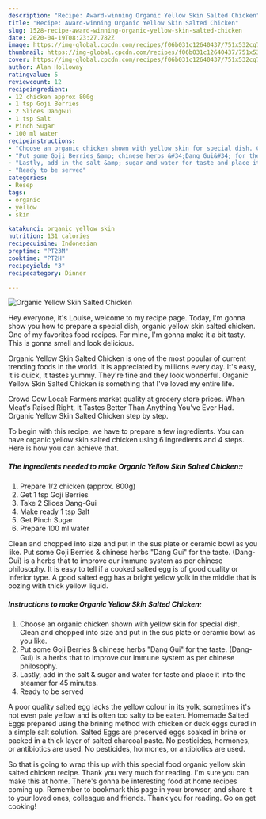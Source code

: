 ```yaml
---
description: "Recipe: Award-winning Organic Yellow Skin Salted Chicken"
title: "Recipe: Award-winning Organic Yellow Skin Salted Chicken"
slug: 1528-recipe-award-winning-organic-yellow-skin-salted-chicken
date: 2020-04-19T08:23:27.782Z
image: https://img-global.cpcdn.com/recipes/f06b031c12640437/751x532cq70/organic-yellow-skin-salted-chicken-recipe-main-photo.jpg
thumbnail: https://img-global.cpcdn.com/recipes/f06b031c12640437/751x532cq70/organic-yellow-skin-salted-chicken-recipe-main-photo.jpg
cover: https://img-global.cpcdn.com/recipes/f06b031c12640437/751x532cq70/organic-yellow-skin-salted-chicken-recipe-main-photo.jpg
author: Alan Holloway
ratingvalue: 5
reviewcount: 12
recipeingredient:
- 12 chicken approx 800g
- 1 tsp Goji Berries
- 2 Slices DangGui
- 1 tsp Salt
- Pinch Sugar
- 100 ml water
recipeinstructions:
- "Choose an organic chicken shown with yellow skin for special dish. Clean and chopped into size and put in the sus plate or ceramic bowl as you like."
- "Put some Goji Berries &amp; chinese herbs &#34;Dang Gui&#34; for the taste. (Dang-Gui) is a herbs that to improve our immune system as per chinese philosophy."
- "Lastly, add in the salt &amp; sugar and water for taste and place it into the steamer for 45 minutes."
- "Ready to be served"
categories:
- Resep
tags:
- organic
- yellow
- skin

katakunci: organic yellow skin
nutrition: 131 calories
recipecuisine: Indonesian
preptime: "PT23M"
cooktime: "PT2H"
recipeyield: "3"
recipecategory: Dinner

---
```



![Organic Yellow Skin Salted Chicken](https://img-global.cpcdn.com/recipes/f06b031c12640437/751x532cq70/organic-yellow-skin-salted-chicken-recipe-main-photo.jpg)

Hey everyone, it's Louise, welcome to my recipe page. Today, I'm gonna show you how to prepare a special dish, organic yellow skin salted chicken. One of my favorites food recipes. For mine, I'm gonna make it a bit tasty. This is gonna smell and look delicious.

Organic Yellow Skin Salted Chicken is one of the most popular of current trending foods in the world. It is appreciated by millions every day. It's easy, it is quick, it tastes yummy. They're fine and they look wonderful. Organic Yellow Skin Salted Chicken is something that I've loved my entire life.

Crowd Cow Local: Farmers market quality at grocery store prices. When Meat&#39;s Raised Right, It Tastes Better Than Anything You&#39;ve Ever Had. Organic Yellow Skin Salted Chicken step by step.


To begin with this recipe, we have to prepare a few ingredients. You can have organic yellow skin salted chicken using 6 ingredients and 4 steps. Here is how you can achieve that.

##### The ingredients needed to make Organic Yellow Skin Salted Chicken::

1. Prepare 1/2 chicken (approx. 800g)
1. Get 1 tsp Goji Berries
1. Take 2 Slices Dang-Gui
1. Make ready 1 tsp Salt
1. Get Pinch Sugar
1. Prepare 100 ml water


Clean and chopped into size and put in the sus plate or ceramic bowl as you like. Put some Goji Berries &amp; chinese herbs &#34;Dang Gui&#34; for the taste. (Dang-Gui) is a herbs that to improve our immune system as per chinese philosophy. It is easy to tell if a cooked salted egg is of good quality or inferior type. A good salted egg has a bright yellow yolk in the middle that is oozing with thick yellow liquid. 

##### Instructions to make Organic Yellow Skin Salted Chicken:

1. Choose an organic chicken shown with yellow skin for special dish. Clean and chopped into size and put in the sus plate or ceramic bowl as you like.
1. Put some Goji Berries &amp; chinese herbs &#34;Dang Gui&#34; for the taste. (Dang-Gui) is a herbs that to improve our immune system as per chinese philosophy.
1. Lastly, add in the salt &amp; sugar and water for taste and place it into the steamer for 45 minutes.
1. Ready to be served


A poor quality salted egg lacks the yellow colour in its yolk, sometimes it&#39;s not even pale yellow and is often too salty to be eaten. Homemade Salted Eggs prepared using the brining method with chicken or duck eggs cured in a simple salt solution. Salted Eggs are preserved eggs soaked in brine or packed in a thick layer of salted charcoal paste. No pesticides, hormones, or antibiotics are used. No pesticides, hormones, or antibiotics are used. 

So that is going to wrap this up with this special food organic yellow skin salted chicken recipe. Thank you very much for reading. I'm sure you can make this at home. There's gonna be interesting food at home recipes coming up. Remember to bookmark this page in your browser, and share it to your loved ones, colleague and friends. Thank you for reading. Go on get cooking!

